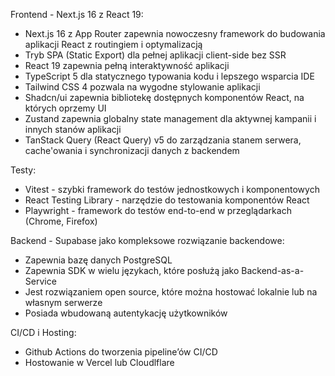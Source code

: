 Frontend - Next.js 16 z React 19:

- Next.js 16 z App Router zapewnia nowoczesny framework do budowania aplikacji React z routingiem i optymalizacją
- Tryb SPA (Static Export) dla pełnej aplikacji client-side bez SSR
- React 19 zapewnia pełną interaktywność aplikacji
- TypeScript 5 dla statycznego typowania kodu i lepszego wsparcia IDE
- Tailwind CSS 4 pozwala na wygodne stylowanie aplikacji
- Shadcn/ui zapewnia bibliotekę dostępnych komponentów React, na których oprzemy UI
- Zustand zapewnia globalny state management dla aktywnej kampanii i innych stanów aplikacji
- TanStack Query (React Query) v5 do zarządzania stanem serwera, cache'owania i synchronizacji danych z backendem

Testy:

- Vitest - szybki framework do testów jednostkowych i komponentowych
- React Testing Library - narzędzie do testowania komponentów React
- Playwright - framework do testów end-to-end w przeglądarkach (Chrome, Firefox)

Backend - Supabase jako kompleksowe rozwiązanie backendowe:

- Zapewnia bazę danych PostgreSQL
- Zapewnia SDK w wielu językach, które posłużą jako Backend-as-a-Service
- Jest rozwiązaniem open source, które można hostować lokalnie lub na własnym serwerze
- Posiada wbudowaną autentykację użytkowników

CI/CD i Hosting:

- Github Actions do tworzenia pipeline’ów CI/CD
- Hostowanie w Vercel lub Cloudlflare
